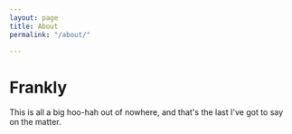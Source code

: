 ```yaml
---
layout: page
title: About
permalink: "/about/"

---
```

# Frankly

This is all a big hoo-hah out of nowhere, and that's the last I've got to say on the matter.